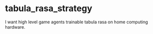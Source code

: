 # tabula_rasa_strategy
I want high level game agents trainable tabula rasa on home computing hardware.
